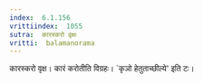 ```yaml
---
index:  6.1.156
vrittiindex:  1055
sutra:  कारस्करो वृक्षः
vritti:  balamanorama 
---
```


कारस्करो वृक्ष। कारं करोतीति विग्रहः। `कृञो हेतुताच्छील्ये' इति टः। 

